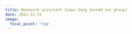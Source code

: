 ```yaml
---
title: Research assistant Jiayu Song joined our group!
date: 2022-11-15
image:
  focal_point: 'top'
---
```

